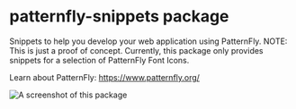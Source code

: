 # patternfly-snippets package

Snippets to help you develop your web application using PatternFly.
NOTE: This is just a proof of concept. Currently, this package only provides snippets for a selection of PatternFly Font Icons.

Learn about PatternFly: https://www.patternfly.org/

![A screenshot of this package](https://www.patternfly.org/assets/img/patternfly-orb.svg)
